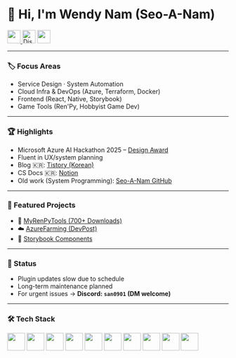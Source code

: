 <h1 align="left">👋 Hi, I'm Wendy Nam (Seo-A-Nam)</h1>

<div align="left">
  <a href="https://www.linkedin.com/in/%EC%84%9C%EC%95%84-%EB%82%A8-024962228/" target="_blank">
    <img src="https://img.shields.io/static/v1?message=LinkedIn&logo=linkedin&label=&color=0077B5&logoColor=white&labelColor=&style=for-the-badge" height="30" />
  </a>
  <img src="https://img.shields.io/static/v1?message=san0901&logo=discord&label=&color=7289DA&logoColor=white&labelColor=&style=for-the-badge" height="30" title="Discord: san0901 (DM only)" />
  <a href="https://seo-a-nam.itch.io/" target="_blank">
    <img src="https://img.shields.io/static/v1?message=itch.io&logo=itch&label=&color=fa5c5c&logoColor=000000&labelColor=&style=for-the-badge" height="30" />
  </a>
</div>

---

### 🏷️ Focus Areas

- Service Design · System Automation
- Cloud Infra & DevOps (Azure, Terraform, Docker)
- Frontend (React, Native, Storybook)
- Game Tools (Ren'Py, Hobbyist Game Dev)

---

### 🏆 Highlights
- Microsoft Azure AI Hackathon 2025 – [Design Award](https://devpost.com/software/azurefarming)  
- Fluent in UX/system planning  
- Blog 🇰🇷: [Tistory (Korean)](http://nsa901.tistory.com)  
- CS Docs 🇰🇷: [Notion](https://educated-tarsier-f16.notion.site/1e79bf46184a80ff996fdd27add56d3c?pvs=74)  
- Old work (System Programming): [Seo-A-Nam GitHub](https://github.com/Seo-A-Nam)

---

### 🔗 Featured Projects
- 🔧 [MyRenPyTools (700+ Downloads)](https://github.com/Wendy-Nam/MyRenPyTools)  
- ☁️ [AzureFarming (DevPost)](https://devpost.com/software/azurefarming)  
- 🧩 [Storybook Components](https://wendy-jmcomponents-rn.vercel.app/?path=/docs/utilities-colormap--docs)  

---

### 💬 Status
- Plugin updates slow due to schedule  
- Long-term maintenance planned  
- For urgent issues → **Discord: `san0901` (DM welcome)**

---

### 🛠️ Tech Stack

<div align="left">
  <img src="https://cdn.jsdelivr.net/gh/devicons/devicon/icons/python/python-original.svg" height="40" />
  <img src="https://cdn.jsdelivr.net/gh/devicons/devicon/icons/cplusplus/cplusplus-original.svg" height="40" />
  <img src="https://cdn.jsdelivr.net/gh/devicons/devicon/icons/linux/linux-original.svg" height="40" />
  <img src="https://cdn.jsdelivr.net/gh/devicons/devicon/icons/docker/docker-original.svg" height="40" />
  <img src="https://cdn.simpleicons.org/go/00ADD8" height="40" />
  <img src="https://cdn.jsdelivr.net/gh/devicons/devicon/icons/react/react-original.svg" height="40" />
  <img src="https://cdn.jsdelivr.net/gh/devicons/devicon/icons/storybook/storybook-original.svg" height="40" />
  <img src="https://cdn.jsdelivr.net/gh/devicons/devicon/icons/azure/azure-original.svg" height="40" />
  <img src="https://cdn.jsdelivr.net/gh/devicons/devicon/icons/terraform/terraform-original.svg" height="40" />
  <img src="https://cdn.jsdelivr.net/gh/devicons/devicon/icons/git/git-original.svg" height="40" />
</div>
